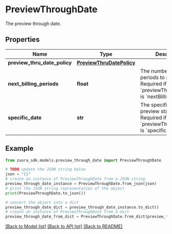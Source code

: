 # PreviewThroughDate

The preview through date. 

## Properties

Name | Type | Description | Notes
------------ | ------------- | ------------- | -------------
**preview_thru_date_policy** | [**PreviewThruDatePolicy**](PreviewThruDatePolicy.md) |  | [optional] 
**next_billing_periods** | **float** | The number of billing periods to preview. Required if &#x60;previewThruDatePolicy&#x60; is &#x60;nextBillingPeriods&#x60;.  | [optional] 
**specific_date** | **str** | The specific date for the preview start date. Required if &#x60;previewThruDatePolicy&#x60; is &#x60;specificDate&#x60;.  | [optional] 

## Example

```python
from zuora_sdk.models.preview_through_date import PreviewThroughDate

# TODO update the JSON string below
json = "{}"
# create an instance of PreviewThroughDate from a JSON string
preview_through_date_instance = PreviewThroughDate.from_json(json)
# print the JSON string representation of the object
print(PreviewThroughDate.to_json())

# convert the object into a dict
preview_through_date_dict = preview_through_date_instance.to_dict()
# create an instance of PreviewThroughDate from a dict
preview_through_date_from_dict = PreviewThroughDate.from_dict(preview_through_date_dict)
```
[[Back to Model list]](../README.md#documentation-for-models) [[Back to API list]](../README.md#documentation-for-api-endpoints) [[Back to README]](../README.md)


